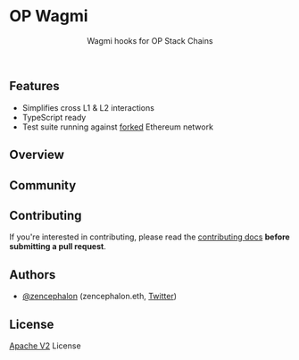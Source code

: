 <br/>

<p align="center">
  <h1>OP Wagmi</h1>
</p>

<p align="center">
  Wagmi hooks for OP Stack Chains
<p>

<br>

## Features

- Simplifies cross L1 & L2 interactions
- TypeScript ready
- Test suite running against [forked](https://ethereum.org/en/glossary/#fork) Ethereum network

## Overview


## Community


## Contributing

If you're interested in contributing, please read the [contributing docs](CONTRIBUTING.md) **before submitting a pull request**.

## Authors

- [@zencephalon](https://github.com/zencephalon) (zencephalon.eth, [Twitter](https://twitter.com/zencephalon))

## License

[Apache V2](LICENSE) License
